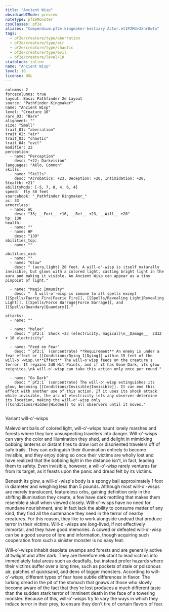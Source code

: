 ```yaml
---
title: "Ancient Wisp"
obsidianUIMode: preview
noteType: pf2eMonster
cssClasses: pf2e
aliases: "Compendium.pf2e.kingmaker-bestiary.Actor.etIP2Mdv3Xnr0wto" 
tags:
  - pf2e/creature/type/aberration
  - pf2e/creature/type/air
  - pf2e/creature/type/chaotic
  - pf2e/creature/type/evil
  - pf2e/creature/level/10
statblock: inline
name: "Ancient Wisp"
level: 10
license: OGL
---
```


```statblock
columns: 2
forcecolumns: true
layout: Basic Pathfinder 2e Layout
source: "Pathfinder Kingmaker"
name: "Ancient Wisp"
level: "Creature 10"
rare_03: "Rare"
alignment: ""
size: "Small"
trait_01: "aberration"
trait_02: "air"
trait_03: "chaotic"
trait_04: "evil"
modifier: 22
perception:
  - name: "Perception"
    desc: "+22; Darkvision"
languages: "Aklo, Common"
skills:
  - name: "Skills"
    desc: "Acrobatics: +23, Deception: +20, Intimidation: +20, Stealth: +21"
abilityMods: [-5, 7, 0, 4, 6, 4]
speed:  fly 50 feet
sourcebook: "_Pathfinder Kingmaker_"
ac: 33
armorclass:
  - name: AC
    desc: "33; __Fort__ +16, __Ref__ +23, __Will__ +20"
hp: 130
health:
  - name: ""
  - name: HP
    desc: "130"
abilities_top:
  - name: ""

abilities_mid:
  - name: ""
  - name: "Glow"
    desc: " (aura,light) 20 feet. A will-o'-wisp is itself naturally invisible, but glows with a colored light, casting bright light in the aura and making it visible. An Ancient Wisp can appear as a tiny pinpoint of light."

  - name: "Magic Immunity"
    desc: "  A will-o'-wisp is immune to all spells except [[Spells/Faerie Fire|Faerie Fire]], [[Spells/Revealing Light|Revealing Light]], [[Spells/Force Barrage|Force Barrage]], and [[Spells/Quandary|Quandary]]."

attacks:
  - name: ""

  - name: "Melee"
    desc: "`pf2:1` Shock +23 (electricity, magical)\n__Damage__  2d12 + 10 electricity"

  - name: "Feed on Fear"
    desc: "`pf2:1` (concentrate) **Requirement** An enemy is under a fear effect or [[Conditions/Dying 1|Dying]] within 15 feet of the will-o'-wisp.\n**Effect** The will-o'wisp feeds on the creature's terror. It regains 2d8 Hit Points, and if it has Gone Dark, its glow reignites.\nA will-o'-wisp can take this action only once per round."

  - name: "Go Dark"
    desc: "`pf2:1` (concentrate) The will-o'-wisp extinguishes its glow, becoming [[Conditions/Invisible|Invisible]]. It can end this effect with another use of this action. If it uses its shock attack while invisible, the arc of electricity lets any observer determine its location, making the will-o'-wisp only [[Conditions/Hidden|Hidden]] to all observers until it moves."
 
```


Variant will-o'-wisps

Malevolent balls of colored light, will-o'-wisps haunt lonely marshes and forests where they lure unsuspecting travelers into danger. Will-o'-wisps can vary the color and illumination they shed, and delight in mimicking bobbing lanterns or distant fires to draw lost or disoriented travelers off of safe trails. They can extinguish their illumination entirely to become invisible, and they enjoy doing so once their victims are wholly lost and have realized that the bobbing light in the distance isn't, in fact, leading them to safety. Even invisible, however, a will-o'-wisp rarely ventures far from its target, as it feasts upon the panic and dread felt by its victims.

Beneath its glow, a will-o'-wisp's body is a spongy ball approximately 1 foot in diameter and weighing less than 5 pounds. Although most will-o'-wisps are merely translucent, featureless orbs, gaining definition only in the shifting illumination they create, a few have dark mottling that makes them resemble a skull when viewed closely. Will-o'-wisps have no need for mundane nourishment, and in fact lack the ability to consume matter of any kind; they find all the sustenance they need in the terror of nearby creatures. For this reason, they like to work alongside undead that produce terror in their victims. Will-o'-wisps are long-lived, if not effectively immortal, and they have good memories. A cowed or defeated will-o'-wisp can be a good source of lore and information, though acquiring such cooperation from such a sinister monster is no easy feat.

Will-o'-wisps inhabit desolate swamps and forests and are generally active at twilight and after dark. They are therefore reluctant to lead victims into immediately fatal areas such as deadfalls, but instead prefer hazards where their victims suffer over a long time, such as pockets of stale or poisonous air, patches of quicksand, and dens of bigger monsters. According to will-o'-wisps, different types of fear have subtle differences in flavor. The lurking dread in the pit of the stomach that gnaws at those who slowly become aware of the fact that they're lost produces a much different taste than the sudden stark terror of imminent death in the face of a towering monster. Because of this, will-o'-wisps try to vary the ways in which they induce terror in their prey, to ensure they don't tire of certain flavors of fear.

